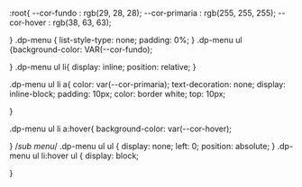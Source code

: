 :root{
    --cor-fundo : rgb(29, 28, 28);
    --cor-primaria : rgb(255, 255, 255);
--cor-hover : rgb(38, 63, 63);

}
.dp-menu  {
    list-style-type: none;
    padding: 0%;
}
.dp-menu ul {background-color: VAR(--cor-fundo);

}
.dp-menu ul li{
display: inline;
position: relative;
}


.dp-menu ul li a{
 color:  var(--cor-primaria);
 text-decoration: none;
 display: inline-block;
 padding: 10px;
 color: border  white;
top: 10px;
    
}

.dp-menu ul li a:hover{
    background-color:  var(--cor-hover);
          
   }
   /*sub menu*/
   .dp-menu ul ul {
    display: none;
    left: 0;
    position: absolute;
   }
   .dp-menu ul  li:hover ul {
    display: block;
   
   }
